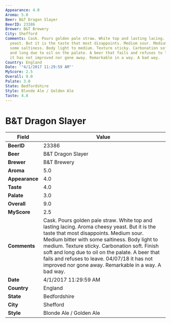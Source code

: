 ```yaml
---
Appearance: 4.0
Aroma: 5.0
Beer: B&T Dragon Slayer
BeerID: 23386
Brewer: B&T Brewery
City: Shefford
Comments: Cask. Pours golden pale straw. White top and lasting lacing. Aroma cheesy
  yeast. But it is the taste that most disappoints. Medium sour. Medium bitter with
  some saltiness. Body light to medium. Texture sticky. Carbonation soft. Finish soft
  and long due to oil on the palate. A beer that fails and refuses to leave. 04/07/18
  it has not improved nor gone away. Remarkable in a way. A bad way.
Country: England
Date: '"4/1/2017 11:29:59 AM"'
MyScore: 2.5
Overall: 9.0
Palate: 3.0
State: Bedfordshire
Style: Blonde Ale / Golden Ale
Taste: 4.0
---
```


# B&T Dragon Slayer

| Field         | Value |
|---------------|-------|
| **BeerID** | 23386 |
| **Beer** | B&T Dragon Slayer |
| **Brewer** | B&T Brewery |
| **Aroma** | 5.0 |
| **Appearance** | 4.0 |
| **Taste** | 4.0 |
| **Palate** | 3.0 |
| **Overall** | 9.0 |
| **MyScore** | 2.5 |
| **Comments** | Cask. Pours golden pale straw. White top and lasting lacing. Aroma cheesy yeast. But it is the taste that most disappoints. Medium sour. Medium bitter with some saltiness. Body light to medium. Texture sticky. Carbonation soft. Finish soft and long due to oil on the palate. A beer that fails and refuses to leave. 04/07/18 it has not improved nor gone away. Remarkable in a way. A bad way. |
| **Date** | 4/1/2017 11:29:59 AM |
| **Country** | England |
| **State** | Bedfordshire |
| **City** | Shefford |
| **Style** | Blonde Ale / Golden Ale |
